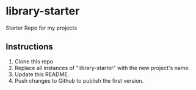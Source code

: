 # library-starter
Starter Repo for my projects

## Instructions

1. Clone this repo
2. Replace all instances of "library-starter" with the new project's name.
3. Update this README.
4. Push changes to Github to publish the first version.
